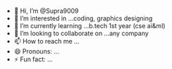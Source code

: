 - 👋 Hi, I’m @Supra9009
- 👀 I’m interested in ...coding, graphics designing
- 🌱 I’m currently learning ...b.tech 1st year (cse ai&ml)
- 💞️ I’m looking to collaborate on ...any company
- 📫 How to reach me ...
- 😄 Pronouns: ...
- ⚡ Fun fact: ...

<!---
Supra9009/Supra9009 is a ✨ special ✨ repository because its `README.md` (this file) appears on your GitHub profile.
You can click the Preview link to take a look at your changes.
--->
